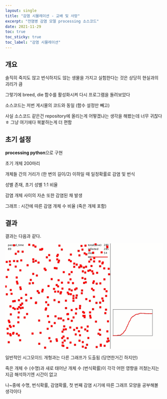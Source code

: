 ```yaml
---
layout: single
title: "감염 시뮬레이션 - 교배 및 사망"
excerpt: "전염병 감염 모델 processing 소스코드"
date: 2021-11-29
toc: true
toc_sticky: true
toc_label: "감염 시뮬레이션"
---
```


## 개요 

솔직히 죽지도 않고 번식하지도 않는 생물을 가지고 실험한다는 것은 
상당히 현실과의 괴리가 큼

그렇기에 breed, die 함수를 활성화시켜 다시 프로그램을 돌려보았다 

소스코드는 저번 게시물의 코드와 동일 (함수 설정만 빼고) 

사실 소스코드 같은건 repository에 올리는게 어떻겠냐는 생각을 해봤는데 
너무 귀찮다 ㅎ 
그냥 여기에다 복붙하는게 더 편함 

## 초기 설정 

**processing python**으로 구현 

초기 개체 200마리 

개체들 간의 거리가 (한 변의 길이/2) 이하일 때 일정확률로 감염 및 번식 

성별 존재, 초기 성별 1:1 비율 

감염 개체 사이의 자손 또한 감염된 채 발생

그래프 : 시간에 따른 감염 개체 수 비율 (죽은 개체 포함)



## 결과


결과는 다음과 같다. 

![infection_simulation_default_result](/assets/images/infection_simulation_advanced_result.png) 

일반적인 시그모이드 개형과는 다른 그래프가 도출됨 (당연한거긴 하지만) 

죽은 개체 수 (수명)과 새로 태어난 개체 수 (번식확률)이 각각 어떤 영향을 끼쳤는지는 
지금 해석하기엔 시간이 없고 

나~중에 수명, 번식확률, 감염확률, 첫 번째 감염 시기에 따른 그래프 모양을 공부해볼 생각이다

